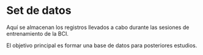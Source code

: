 # Set de datos

Aquí se almacenan los registros llevados a cabo durante las sesiones de entrenamiento de la BCI.

El objetivo principal es formar una base de datos para posteriores estudios.